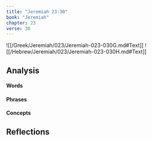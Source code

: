 ```yaml
---
title: "Jeremiah 23:30"
book: "Jeremiah"
chapter: 23
verse: 30
---
```

![[/Greek/Jeremiah/023/Jeremiah-023-030G.md#Text]]
![[/Hebrew/Jeremiah/023/Jeremiah-023-030H.md#Text]]

## Analysis

#### Words

#### Phrases

#### Concepts

## Reflections
